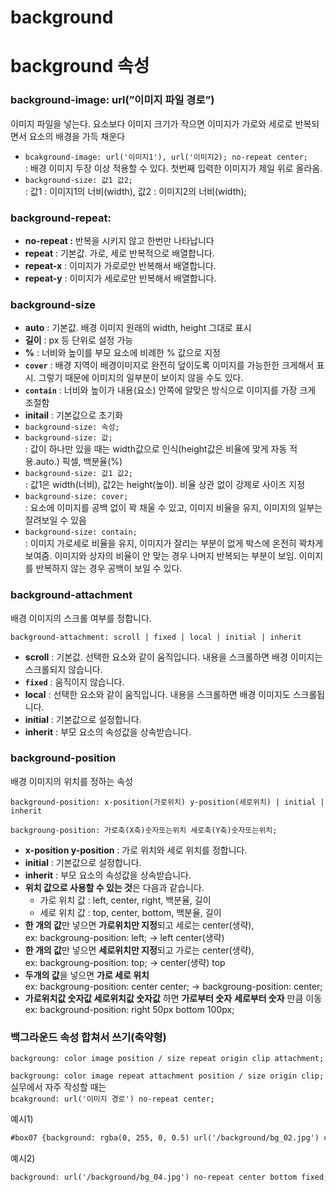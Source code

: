 # background

# background 속성

### **background-image: url(”이미지 파일 경로”)**

이미지 파일을 넣는다. 요소보다 이미지 크기가 작으면 이미지가 가로와 세로로 반복되면서 요소의 배경을 가득 채운다

- `bcakground-image: url('이미지1'), url('이미지2); no-repeat center;`  
: 배경 이미지 두장 이상 적용할 수 있다.  첫번째 입력한 이미지가 제일 위로 올라옴.
- `background-size: 값1 값2;`  
: 값1 : 이미지1의 너비(width), 값2 : 이미지2의 너비(width);

### **background-repeat:**

- **no-repeat :** 반복을 시키지 않고 한번만 나타납니다
- **repeat** : 기본값. 가로, 세로 반복적으로 배열합니다.
- **repeat-x** : 이미지가 가로로만 반복해서 배열합니다.
- **repeat-y** : 이미지가 세로로만 반복해서 배열합니다.

### **background-size**

- **auto** : 기본값. 배경 이미지 원래의 width, height 그대로 표시
- **길이** : px 등 단위로 설정 가능
- **%** : 너비와 높이를 부모 요소에 비례한 % 값으로 지정
- **`cover`** : 배경 지역이 배경이미지로 완전히 덮이도록 이미지를 가능한한 크게해서 표시. 그렇기 때문에 이미지의 일부분이 보이지 않을 수도 있다.
- **`contain`** : 너비와 높이가 내용(요소) 안쪽에 알맞은 방식으로 이미지를 가장 크게 조절함
- **initail** : 기본값으로 초기화
- `background-size: 속성;`
- `background-size: 값;`  
: 값이 하나만 있을 때는 width값으로 인식(height값은 비율에 맞게 자동 적용.auto.) 픽셀, 백분율(%)
- `background-size: 값1 값2;`  
: 값1은 width(너비), 값2는 height(높이). 비율 상관 없이 강제로 사이즈 지정
- `background-size: cover;`  
: 요소에 이미지를 공백 없이 꽉 채울 수 있고, 이미지 비율을 유지, 이미지의 일부는 잘려보일 수 있음
- `background-size: contain;`  
: 이미지 가로세로 비율을 유지, 이미지가 잘리는 부분이 없게 박스에 온전히 꽉차게 보여줌. 이미지와 상자의 비율이 안 맞는 경우 나머지 반복되는 부분이 보임. 이미지를 반복하지 않는 경우 공백이 보일 수 있다.

### **background-attachment**

배경 이미지의 스크롤 여부를 정합니다.  

`background-attachment: scroll | fixed | local | initial | inherit`  

- **scroll** : 기본값. 선택한 요소와 같이 움직입니다. 내용을 스크롤하면 배경 이미지는 스크롤되지 않습니다.
- **`fixed`** : 움직이지 않습니다.
- **local** : 선택한 요소와 같이 움직입니다. 내용을 스크롤하면 배경 이미지도 스크롤됩니다.
- **initial** : 기본값으로 설정합니다.
- **inherit** : 부모 요소의 속성값을 상속받습니다.

### **background-position**

배경 이미지의 위치를 정하는 속성  

`background-position: x-position(가로위치) y-position(세로위치) | initial | inherit`  

`backgroung-position: 가로축(X축)숫자또는위치 세로축(Y축)숫자또는위치;`  

- **x-position y-position** : 가로 위치와 세로 위치를 정합니다.
- **initial** : 기본값으로 설정합니다.
- **inherit** : 부모 요소의 속성값을 상속받습니다.
- **위치 값으로 사용할 수 있는 것**은 다음과 같습니다.
    - 가로 위치 값 : left, center, right, 백분율, 길이
    - 세로 위치 값 : top, center, bottom, 백분율, 길이
- **한 개의 값**만 넣으면 **가로위치만 지정**되고 세로는 center(생략),  
ex: backgroung-position: left; -> left center(생략)
- **한 개의 값**만 넣으면 **세로위치만 지정**되고 가로는 center(생략),  
ex: backgroung-position: top; -> center(생략) top
- **두개의 값**을 넣으면 **가로 세로 위치**  
ex: backgroung-position: center center; -> backgroung-position: center;
- **가로위치값 숫자값 세로위치값 숫자값** 하면 **가로부터 숫자** **세로부터 숫자** 만큼 이동  
ex: background-position: right 50px bottom 100px;

### 백그라운드 속성 합쳐서 쓰기(축약형)

`backgroung: color image position / size repeat origin clip attachment;`  

`backgroung: color image repeat attachment position / size origin clip;`  
실무에서 자주 작성할 때는  
`bcakground: url('이미지 경로') no-repeat center;`  

예시1)

```html
#box07 {background: rgba(0, 255, 0, 0.5) url('/background/bg_02.jpg') center / 500px fixed;}
```

예시2)  

```html
background: url('/background/bg_04.jpg') no-repeat center bottom fixed;
```

